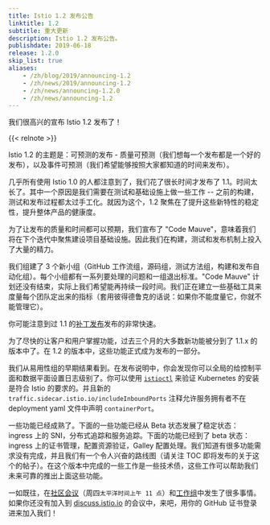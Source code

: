 ```yaml
---
title: Istio 1.2 发布公告
linktitle: 1.2
subtitle: 重大更新
description: Istio 1.2 发布公告。
publishdate: 2019-06-18
release: 1.2.0
skip_list: true
aliases:
    - /zh/blog/2019/announcing-1.2
    - /zh/news/2019/announcing-1.2
    - /zh/news/announcing-1.2.0
    - /zh/news/announcing-1.2
---
```


我们很高兴的宣布  Istio 1.2 发布了！

{{< relnote >}}

Istio 1.2 的主题是：可预测的发布 - 质量可预测（我们想每一个发布都是一个好的发布），以及事件可预测（我们希望能够按照大家都知道的时间来发布）。

几乎所有使用 Istio 1.0 的人都注意到了，我们花了很长时间才发布了 1.1。时间太长了。其中一个原因是我们需要在测试和基础设施上做一些工作 -- 之前的构建，测试和发布过程都太过手工化。就因为这个，1.2 聚焦在了提升这些新特性的稳定性，提升整体产品的健康度。

为了让发布的质量和时间都可以预期，我们宣布了 "Code Mauve"，意味着我们将在下个迭代中聚焦建设项目基础设施。因此我们在构建，测试和发布机制上投入了大量的精力。

我们组建了 3 个新小组（GitHub 工作流组，源码组，测试方法组，构建和发布自动化组）。每个小组都有一系列要处理的问题和一组退出标准。"Code Mauve" 计划还没有结束，实际上我们希望能再持续一段时间。我们正在建立一些基础工具来度量每个团队定出来的指标（套用彼得德鲁克的话说：如果你不能度量它，你就不能管理它）。

你可能注意到过 1.1 的[补丁发布](/zh/news/)发布的非常快速。

为了尽快的让客户和用户掌握功能，过去三个月的大多数新功能被分到了 1.1.x 的版本中了。在 1.2 的版本中，这些功能正式成为发布的一部分。

我们从易用性组的早期结果看到。在发布说明中，你会发现你可以全局的给控制平面和数据平面设置日志级别了。你可以使用 [`istioctl`](/zh/docs/reference/commands/istioctl) 来验证 Kubernetes 的安装是符合 Istio 的要求的。并且新的 `traffic.sidecar.istio.io/includeInboundPorts` 注释允许服务拥有者不在 deployment yaml 文件中声明 `containerPort`。

一些功能已经成熟了。下面的一些功能已经从 Beta 状态发展了稳定状态：ingress 上的 SNI，分布式追踪和服务追踪。下面的功能已经到了 beta 状态：ingress 上的证书管理，配置资源验证，Galley 配置处理。我们知道有很多功能需求没有完成，并且我们有一个令人兴奋的路线图（请关注 TOC 即将发布的关于这个的帖子）。在这个版本中完成的一些工作是一些技术债，这些工作可以帮助我们未来可靠的推出上面这些功能。

一如既往，在[社区会议](https://github.com/istio/community#community-meeting)（周四`太平洋时间上午 11 点`）和[工作组](https://github.com/istio/community/blob/master/WORKING-GROUPS.md)中发生了很多事情。如果你还没有加入到 [discuss.istio.io](https://discuss.istio.io) 的会议中，来吧，用你的 GitHub 证书登录进来加入我们！
